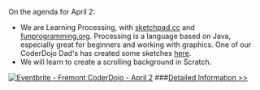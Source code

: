 On the agenda for April 2:
- We are Learning Processing, with [sketchpad.cc](http://sketchpad.cc) and [funprogramming.org](http://funprogramming.org). Processing is a language based on Java, especially great for beginners and working with graphics. One of our CoderDojo Dad's has created some sketches [here](http://studio.sketchpad.cc/sp/padlist/edited-by?editorId=18274).
- We will learn to create a scrolling background in Scratch.

<a href="http://www.eventbrite.com/e/fremont-coderdojo-april-2-tickets-16390216579?ref=ebtn" target="_blank"><img src="https://www.eventbrite.com/custombutton?eid=16390216579" alt="Eventbrite - Fremont CoderDojo - April 2" /></a>
###[Detailed Information >>](/about)
